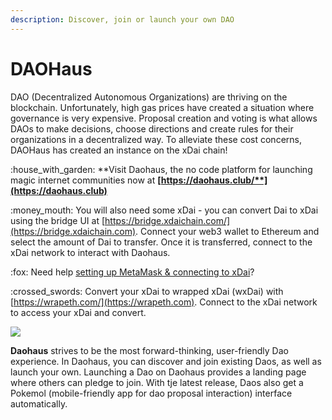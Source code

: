 ```yaml
---
description: Discover, join or launch your own DAO
---
```


# DAOHaus

DAO (Decentralized Autonomous Organizations) are thriving on the blockchain. Unfortunately, high gas prices have created a situation where governance is very expensive. Proposal creation and voting is what allows DAOs to make decisions, choose directions and create rules for their organizations in a decentralized way. To alleviate these cost concerns, DAOHaus has created an instance on the xDai chain!

:house\_with\_garden: **Visit Daohaus, the no code platform for launching magic internet communities now at **[**https://daohaus.club/**](https://daohaus.club)****

:money\_mouth: You will also need some xDai - you can convert Dai to xDai using the bridge UI at [https://bridge.xdaichain.com/](https://bridge.xdaichain.com).  Connect your web3 wallet to Ethereum and select the amount of Dai to transfer. Once it is transferred, connect to the xDai network to interact with Daohaus. &#x20;

&#x20;:fox: Need help [setting up MetaMask & connecting to xDai](../../for-users/wallets/metamask/metamask-setup.md)?

:crossed\_swords: Convert your xDai to wrapped xDai (wxDai) with [https://wrapeth.com/](https://wrapeth.com). Connect to the xDai network to access your xDai and convert.

![](../../.gitbook/assets/daohaus.png)

**Daohaus** strives to be the most forward-thinking, user-friendly Dao experience. In Daohaus, you can discover and join existing Daos, as well as launch your own. Launching a Dao on Daohaus provides a landing page where others can pledge to join. With tje latest release, Daos also get a Pokemol (mobile-friendly app for dao proposal interaction) interface automatically.

